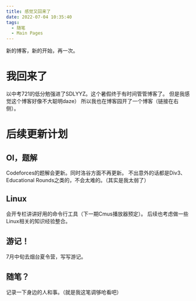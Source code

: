 ```yaml
---
title: 感觉又回来了
date: 2022-07-04 10:35:40
tags:
  - 随笔
  - Main Pages
---
```

新的博客，新的开始，再一次。

<!-- more-->

# 我回来了
以中考721的低分勉强进了SDLYYZ。这个暑假终于有时间管管博客了。
但是我感觉这个博客好像不大聪明daze）
所以我也在博客园开了一个博客（链接在右侧）。

# 后续更新计划
## OI，题解
Codeforces的题解会更新。同时洛谷方面不再更新。
不出意外的话都是Div3、Educational Rounds之类的，不会太难的。（其实是我太弱了）

## Linux
会开专栏讲讲好用的命令行工具（下一期Cmus播放器预定）。
后续也考虑做一些Linux相关的知识经验整合。

## 游记！
7月中旬去烟台夏令营，写写游记。

## 随笔？
记录一下身边的人和事。（就是我这笔调够呛看吧）
